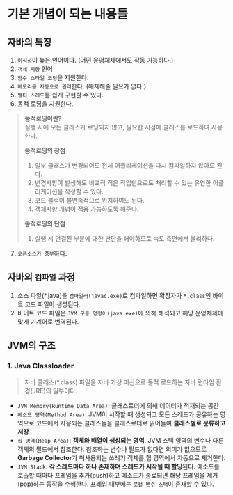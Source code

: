 # 기본 개념이 되는 내용들

## 자바의 특징
1. `이식성`이 높은 언어이다. (어떤 운영체제에서도 작동 가능하다.)
2. `객체 지향` 언어
3. `함수 스타일 코딩`을 지원한다.
4. `메모리를 자동으로 관리`한다. (해제해줄 필요가 없다.)
5. `멀티 스레드`를 쉽게 구현할 수 있다.
6. 동적 로딩을 지원한다.  
> **동적로딩이란?**  
> 실행 시에 모든 클래스가 로딩되지 않고, 필요한 시점에 클래스를 로드하여 사용한다.
>
> **동적로딩의 장점**  
> 1. 일부 클래스가 변경되어도 전체 어플리케이션을 다시 컴파일하지 않아도 된다.
> 2. 변경사항이 발생해도 비교적 적은 작업만으로도 처리할 수 있는 유연한 어플리케이션을 작성할 수 있다.
> 3. 코드 블럭이 불연속적으로 위치하여도 된다.
> 4. 객체지향 개념이 적용 가능하도록 해준다.
>
> **동적로딩의 단점**
> 1. 실행 시 연결된 부분에 대한 판단을 해야하므로 속도 측면에서 불리하다.

7. `오픈소스가 풍부`하다.

## 자바의 `컴파일` 과정
1. 소스 파일(\*.java)을 `컴파일러(javac.exe)`로 컴파일하면 확장자가 `*.class`인 바이트 코드 파일이 생성된다.
2. 바이트 코드 파일은 `JVM 구동 명령어(java.exe)`에 의해 해석되고 해당 운영체제에 맞게 기계어로 번역된다.

## JVM의 구조
### 1. Java Classloader
> 자바 클래스(\*.class) 파일을 자바 가상 머신으로 동적 로드하는 자바 런타임 환경(JRE)의 일부이다.

- `JVM Memory(Runtime Data Area)`: 클래스로더에 의해 데이터가 적재되는 공간
- `메소드 영역(Method Area)`: JVM이 시작할 때 생성되고 모든 스레드가 공유하는 영역으로 코드에서 사용되는 클래스들을 클래스로더로 읽어들여 **클래스별로 분류하고 저장**
- `힙 영역(Heap Area)`: **객체와 배열이 생성되는 영역**. JVM 스택 영역의 변수나 다른 객체의 필드에서 참조한다. 참조하는 변수나 필드가 없다면 의미가 없으므로 **Garbage Collector**가 미사용되는 쓰레기 객체를 힙 영역에서 자동으로 제거한다.
- `JVM Stack`: **각 스레드마다 하나 존재하며 스레드가 시작될 때 할당**된다. 메소드를 호출할 때마다 프레임을 추가(push)하고 메소드가 종료되면 해당 프레임을 제거(pop)하는 동작을 수행한다. 프레임 내부에는 `로컬 변수 스택`이 존재할 수 있다.
